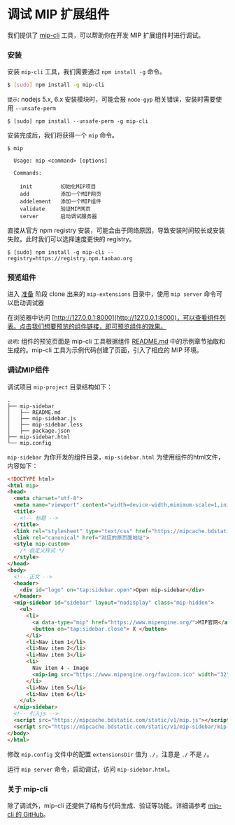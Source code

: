 调试 MIP 扩展组件
==============

我们提供了 [mip-cli](https://www.npmjs.com/package/mip-cli) 工具，可以帮助你在开发 MIP 扩展组件时进行调试。



### 安装

安装 `mip-cli` 工具，我们需要通过 `npm install -g` 命令。


``` bash
$ [sudo] npm install -g mip-cli
```


`提示`: nodejs 5.x, 6.x 安装模块时，可能会报 `node-gyp` 相关错误，安装时需要使用 `--unsafe-perm`


```
$ [sudo] npm install --unsafe-perm -g mip-cli
```

安装完成后，我们将获得一个 `mip` 命令。

```
$ mip

  Usage: mip <command> [options]

  Commands:

    init         初始化MIP项目
    add          添加一个MIP网页
    addelement   添加一个MIP组件
    validate     验证MIP网页
    server       启动调试服务器
```


直接从官方 npm registry 安装，可能会由于网络原因，导致安装时间较长或安装失败。此时我们可以选择速度更快的 registry。

```
$ [sudo] npm install -g mip-cli --registry=https://registry.npm.taobao.org
```



### 预览组件

进入 [准备](./prepare.md) 阶段 clone 出来的 `mip-extensions` 目录中，使用 `mip server` 命令可以启动调试器

在浏览器中访问 [http://127.0.0.1:8000](http://127.0.0.1:8000)，可以查看组件列表。点击我们想要预览的组件链接，即可预览组件的效果。


`说明`: 组件的预览页面是 mip-cli 工具根据组件 [README.md](./spec-readme-md.md) 中的示例章节抽取和生成的。mip-cli 工具为示例代码创建了页面，引入了相应的 MIP 环境。

### 调试MIP组件

调试项目 `mip-project` 目录结构如下：

```
.
├── mip-sidebar
│   ├── README.md
│   ├── mip-sidebar.js
│   ├── mip-sidebar.less
│   ├── package.json
├── mip-sidebar.html
└── mip.config
```

`mip-sidebar` 为你开发的组件目录，`mip-sidebar.html` 为使用组件的html文件，内容如下：

```html
<!DOCTYPE html>
<html mip>
<head>
  <meta charset="utf-8">
  <meta name="viewport" content="width=device-width,minimum-scale=1,initial-scale=1">
  <title>
    <!-- 标题 -->
  </title>
  <link rel="stylesheet" type="text/css" href="https://mipcache.bdstatic.com/static/v1/mip.css">
  <link rel="canonical" href="对应的原页面地址">
  <style mip-custom>
    /* 自定义样式 */
  </style>
</head>
<body>
  <!-- 正文 -->
  <header>
    <div id="logo" on="tap:sidebar.open">Open mip-sidebar</div>
  </header>
  <mip-sidebar id="sidebar" layout="nodisplay" class="mip-hidden">
    <ul>
      <li>
        <a data-type="mip" href="https://www.mipengine.org/">MIP官网</a>
        <button on="tap:sidebar.close"> X </button>
      </li>
      <li>Nav item 1</li>
      <li>Nav item 2</li>
      <li>Nav item 3</li>
      <li>
        Nav item 4 - Image
        <mip-img src="https://www.mipengine.org/favicon.ico" width="32" height="32" alt="mipengine ico"></mip-img>
      </li>
      <li>Nav item 5</li>
      <li>Nav item 6</li>
    </ul>
  </mip-sidebar>
  <!-- 引入js -->
  <script src="https://mipcache.bdstatic.com/static/v1/mip.js"></script>
  <script src="https://mipcache.bdstatic.com/static/v1/mip-sidebar/mip-sidebar.js"></script>
</body>
</html>
```

修改 `mip.config` 文件中的配置 `extensionsDir` 值为 `./`，注意是 `./` 不是 `/`。

运行 `mip server` 命令，启动调试，访问 `mip-sidebar.html`。

### 关于 mip-cli

除了调试外，mip-cli 还提供了结构与代码生成、验证等功能。详细请参考 [mip-cli 的 GitHub](https://github.com/mipengine/mip-cli)。


